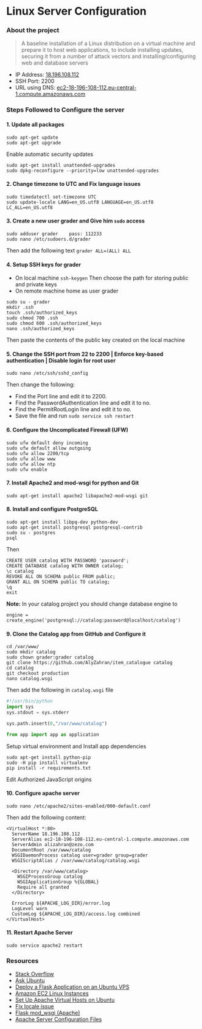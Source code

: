 # Linux Server Configuration

### About the project
> A baseline installation of a Linux distribution on a virtual machine and prepare it to host web applications, to include installing updates, securing it from a number of attack vectors and installing/configuring web and database servers

* IP Address: [18.196.108.112](http://18.196.108.112/)
* SSH Port: 2200
* URL using DNS: [ec2-18-196-108-112.eu-central-1.compute.amazonaws.com](http://ec2-18-196-108-112.eu-central-1.compute.amazonaws.com/)


### Steps Followed to Configure the server

#### 1. Update all packages
```
sudo apt-get update
sudo apt-get upgrade
```
Enable automatic security updates
```
sudo apt-get install unattended-upgrades
sudo dpkg-reconfigure --priority=low unattended-upgrades
```

#### 2. Change timezone to UTC and Fix language issues 
```
sudo timedatectl set-timezone UTC
sudo update-locale LANG=en_US.utf8 LANGUAGE=en_US.utf8 LC_ALL=en_US.utf8
```

#### 3. Create a new user grader and Give him `sudo` access
```
sudo adduser grader    pass: 112233
sudo nano /etc/sudoers.d/grader 
```
Then add the following text `grader ALL=(ALL) ALL`

#### 4. Setup SSH keys for grader
* On local machine 
`ssh-keygen`
Then choose the path for storing public and private keys
* On remote machine home as user grader
```
sudo su - grader
mkdir .ssh
touch .ssh/authorized_keys 
sudo chmod 700 .ssh
sudo chmod 600 .ssh/authorized_keys 
nano .ssh/authorized_keys 
```
Then paste the contents of the public key created on the local machine

#### 5. Change the SSH port from 22 to 2200 | Enforce key-based authentication | Disable login for root user
```
sudo nano /etc/ssh/sshd_config
```
Then change the following:
* Find the Port line and edit it to 2200.
* Find the PasswordAuthentication line and edit it to no.
* Find the PermitRootLogin line and edit it to no.
* Save the file and run `sudo service ssh restart`

#### 6. Configure the Uncomplicated Firewall (UFW)
```
sudo ufw default deny incoming
sudo ufw default allow outgoing
sudo ufw allow 2200/tcp
sudo ufw allow www
sudo ufw allow ntp
sudo ufw enable
```

#### 7. Install Apache2 and mod-wsgi for python and Git
```
sudo apt-get install apache2 libapache2-mod-wsgi git
```

#### 8. Install and configure PostgreSQL
```
sudo apt-get install libpq-dev python-dev
sudo apt-get install postgresql postgresql-contrib
sudo su - postgres
psql
```
Then
```
CREATE USER catalog WITH PASSWORD 'password';
CREATE DATABASE catalog WITH OWNER catalog;
\c catalog
REVOKE ALL ON SCHEMA public FROM public;
GRANT ALL ON SCHEMA public TO catalog;
\q
exit
```
**Note:** In your catalog project you should change database engine to
```
engine = create_engine('postgresql://catalog:password@localhost/catalog')
```

#### 9. Clone the Catalog app from GitHub and Configure it
```
cd /var/www/
sudo mkdir catalog
sudo chown grader:grader catalog
git clone https://github.com/AlyZahran/item_catalogue catalog
cd catalog
git checkout production
nano catalog.wsgi
```
Then add the following in `catalog.wsgi` file
```python
#!/usr/bin/python
import sys
sys.stdout = sys.stderr

sys.path.insert(0,"/var/www/catalog")

from app import app as application
```
Setup virtual environment and Install app dependencies 
```
sudo apt-get install python-pip
sudo -H pip install virtualenv
pip install -r requirements.txt
```
Edit Authorized JavaScript origins


#### 10. Configure apache server
```
sudo nano /etc/apache2/sites-enabled/000-default.conf
```
Then add the following content:
```
<VirtualHost *:80>
  ServerName 18.196.108.112
  ServerAlias ec2-18-196-108-112.eu-central-1.compute.amazonaws.com
  ServerAdmin alizahran@zezo.com
  DocumentRoot /var/www/catalog
  WSGIDaemonProcess catalog user=grader group=grader
  WSGIScriptAlias / /var/www/catalog/catalog.wsgi

  <Directory /var/www/catalog>
    WSGIProcessGroup catalog
    WSGIApplicationGroup %{GLOBAL}
    Require all granted
  </Directory>

  ErrorLog ${APACHE_LOG_DIR}/error.log
  LogLevel warn
  CustomLog ${APACHE_LOG_DIR}/access.log combined
</VirtualHost>

```


#### 11. Restart Apache Server
```
sudo service apache2 restart
```

### Resources
* [Stack Overflow](https://stackoverflow.com/)
* [Ask Ubuntu](https://askubuntu.com/)
* [Deploy a Flask Application on an Ubuntu VPS](https://www.digitalocean.com/community/tutorials/how-to-deploy-a-flask-application-on-an-ubuntu-vps)
* [Amazon EC2 Linux Instances](https://docs.aws.amazon.com/AWSEC2/latest/UserGuide/EC2_GetStarted.html)
* [Set Up Apache Virtual Hosts on Ubuntu ](https://www.digitalocean.com/community/tutorials/how-to-set-up-apache-virtual-hosts-on-ubuntu-14-04-lts)
* [Fix locale issue](https://askubuntu.com/questions/162391/how-do-i-fix-my-locale-issue)
* [Flask mod_wsgi (Apache)](http://flask.pocoo.org/docs/0.12/deploying/mod_wsgi/)
* [Apache Server Configuration Files](https://httpd.apache.org/docs/current/configuring.html)